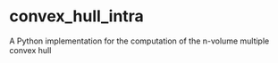 # convex_hull_intra
A Python implementation for the computation of the n-volume multiple convex hull
